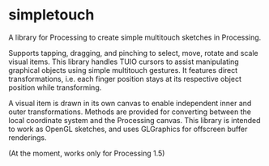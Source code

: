 simpletouch
===========

A library for Processing to create simple multitouch sketches in Processing.

Supports tapping, dragging, and pinching to select, move, rotate and scale visual items.
This library handles TUIO cursors to assist manipulating graphical objects using simple multitouch gestures.
It features direct transformations, i.e. each finger position stays at its respective object position while transforming.

A visual item is drawn in its own canvas to enable independent inner and outer transformations.
Methods are provided for converting between the local coordinate system and the Processing canvas.
This library is intended to work as OpenGL sketches, and uses GLGraphics for offscreen buffer renderings.

(At the moment, works only for Processing 1.5)
